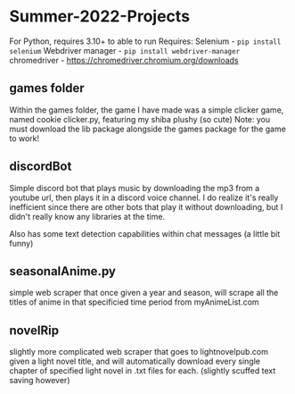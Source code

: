 # Summer-2022-Projects

For Python, requires 3.10+ to able to run
Requires:
Selenium - `pip install selenium`
Webdriver manager - `pip install webdriver-manager`
chromedriver - https://chromedriver.chromium.org/downloads


## games folder

Within the games folder, the game I have made was a simple clicker game, named cookie clicker.py, featuring my shiba plushy (so cute)
Note: you must download the lib package alongside the games package for the game to work!

## discordBot

Simple discord bot that plays music by downloading the mp3 from a youtube url, then plays it in a discord voice channel. I do realize it's really inefficient since there are other bots that play it without downloading, but I didn't really know any libraries at the time.

Also has some text detection capabilities within chat messages (a little bit funny)

## seasonalAnime.py

simple web scraper that once given a year and season, will scrape all the titles of anime in that specificied time period from myAnimeList.com

## novelRip

slightly more complicated web scraper that goes to lightnovelpub.com given a light novel title, and will automatically download every single chapter of specified light novel in .txt files for each. (slightly scuffed text saving however)
